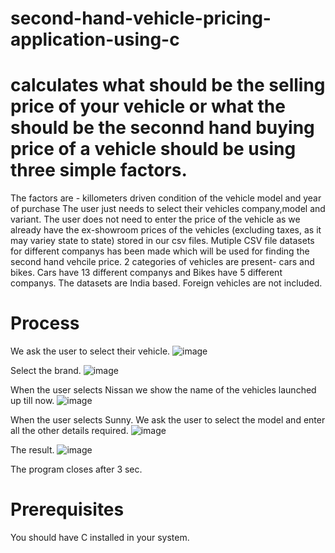 # second-hand-vehicle-pricing-application-using-c
# calculates what should be the selling price of your vehicle or what the should be the seconnd hand buying price of a vehicle should be using three simple factors.
The factors are -
killometers driven
condition of the vehicle
model and year of purchase
The user just needs to select their vehicles company,model and variant. The user does not need to enter the price of the vehicle as we already have the ex-showroom prices of the vehicles (excluding taxes, as it may variey state to state) stored in our csv files.
Mutiple CSV file datasets for different companys has been made which will be used for finding the second hand vehcile price.
2 categories of vehicles are present- cars and bikes.
Cars have 13 different companys and Bikes have 5 different companys.
The datasets are India based. Foreign vehicles are not included.

# Process

We ask the user to select their vehicle.
![image](https://user-images.githubusercontent.com/73696432/236616906-128212d3-db68-47af-98d9-662daa38b826.png)

Select the brand.
![image](https://user-images.githubusercontent.com/73696432/236617114-77a8ff31-9cb1-45ff-950f-f89c4e182b79.png)

When the user selects Nissan we show the name of the vehicles launched up till now.
![image](https://user-images.githubusercontent.com/73696432/236617723-e4e6fc32-bd8e-474b-86e3-1e9f2a16b71b.png)


When the user selects Sunny. We ask the user to select the model and enter all the other details required.
![image](https://user-images.githubusercontent.com/73696432/236617569-6c0cfa39-0f66-43a7-a739-810f251ea416.png)

The result.
![image](https://user-images.githubusercontent.com/73696432/236617626-3ae421ff-9f6b-4047-8470-1d1dd1acaf99.png)

The program closes after 3 sec.

# Prerequisites
You should have C installed in your system.



